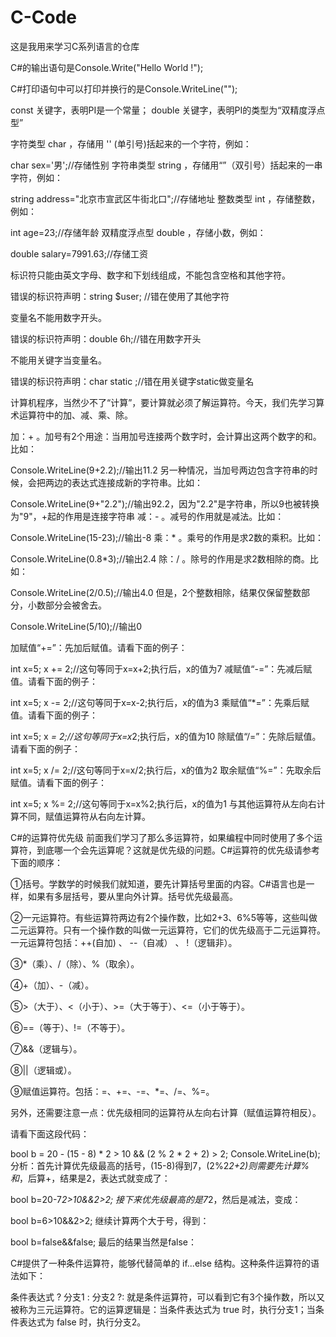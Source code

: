 # C-Code
这是我用来学习C系列语言的仓库


C#的输出语句是Console.Write("Hello World !");

C#打印语句中可以打印并换行的是Console.WriteLine("");

const 关键字，表明PI是一个常量； double 关键字，表明PI的类型为“双精度浮点型”

字符类型 char ，存储用 '' (单引号)括起来的一个字符，例如：

char sex='男';//存储性别
字符串类型 string ，存储用“”（双引号）括起来的一串字符，例如：

string address="北京市宣武区牛街北口";//存储地址
整数类型 int ，存储整数，例如：

int age=23;//存储年龄
双精度浮点型 double ，存储小数，例如：

double salary=7991.63;//存储工资

标识符只能由英文字母、数字和下划线组成，不能包含空格和其他字符。

错误的标识符声明：string $user; //错在使用了其他字符

变量名不能用数字开头。

错误的标识符声明：double 6h;//错在用数字开头

不能用关键字当变量名。

错误的标识符声明：char static ;//错在用关键字static做变量名

计算机程序，当然少不了“计算”，要计算就必须了解运算符。今天，我们先学习算术运算符中的加、减、乘、除。

加：+ 。加号有2个用途：当用加号连接两个数字时，会计算出这两个数字的和。比如：

Console.WriteLine(9+2.2);//输出11.2
另一种情况，当加号两边包含字符串的时候，会把两边的表达式连接成新的字符串。比如：

Console.WriteLine(9+"2.2");//输出92.2，因为"2.2"是字符串，所以9也被转换为"9"，+起的作用是连接字符串
减：- 。减号的作用就是减法。比如：

Console.WriteLine(15-23);//输出-8
乘：* 。乘号的作用是求2数的乘积。比如：

Console.WriteLine(0.8*3);//输出2.4
除：/ 。除号的作用是求2数相除的商。比如：

Console.WriteLine(2/0.5);//输出4.0
但是，2个整数相除，结果仅保留整数部分，小数部分会被舍去。

Console.WriteLine(5/10);//输出0

加赋值“+=”：先加后赋值。请看下面的例子：

int x=5;
x += 2;//这句等同于x=x+2;执行后，x的值为7
减赋值“-=”：先减后赋值。请看下面的例子：

int x=5;
x -= 2;//这句等同于x=x-2;执行后，x的值为3
乘赋值“*=”：先乘后赋值。请看下面的例子：

int x=5;
x *= 2;//这句等同于x=x*2;执行后，x的值为10
除赋值“/=”：先除后赋值。请看下面的例子：

int x=5;
x /= 2;//这句等同于x=x/2;执行后，x的值为2
取余赋值“%=”：先取余后赋值。请看下面的例子：

int x=5;
x %= 2;//这句等同于x=x%2;执行后，x的值为1
与其他运算符从左向右计算不同，赋值运算符从右向左计算。

C#的运算符优先级
前面我们学习了那么多运算符，如果编程中同时使用了多个运算符，到底哪一个会先运算呢？这就是优先级的问题。C#运算符的优先级请参考下面的顺序：

①括号。学数学的时候我们就知道，要先计算括号里面的内容。C#语言也是一样，如果有多层括号，要从里向外计算。括号优先级最高。

②一元运算符。有些运算符两边有2个操作数，比如2+3、6%5等等，这些叫做二元运算符。只有一个操作数的叫做一元运算符，它们的优先级高于二元运算符。一元运算符包括：++(自加) 、 --（自减） 、 !（逻辑非）。

③*（乘）、/（除）、%（取余）。

④+（加）、-（减）。

⑤>（大于）、<（小于）、>=（大于等于）、<=（小于等于）。

⑥==（等于）、!=（不等于）。

⑦&&（逻辑与）。

⑧||（逻辑或）。

⑨赋值运算符。包括：=、+=、-=、*=、/=、%=。

另外，还需要注意一点：优先级相同的运算符从左向右计算（赋值运算符相反）。

请看下面这段代码：

bool b = 20 - (15 - 8) * 2 > 10 && (2 % 2 * 2 + 2) > 2;
Console.WriteLine(b);
分析：首先计算优先级最高的括号，(15-8)得到7，(2%2*2+2)则需要先计算%和*，后算+，结果是2，表达式就变成了：

bool b=20-7*2>10&&2>2;
接下来优先级最高的是7*2，然后是减法，变成：

bool b=6>10&&2>2;
继续计算两个大于号，得到：

bool b=false&&false;
最后的结果当然是false：

C#提供了一种条件运算符，能够代替简单的 if...else 结构。这种条件运算符的语法如下：

条件表达式 ? 分支1 : 分支2
?: 就是条件运算符，可以看到它有3个操作数，所以又被称为三元运算符。它的运算逻辑是：当条件表达式为 true 时，执行分支1；当条件表达式为 false 时，执行分支2。
